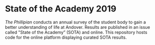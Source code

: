 # State of the Academy 2019

*The Phillipian* conducts an annual survey of the student body to gain a better understanding of life at Andover. Results are published in an issue called "State of the Academy” (SOTA) and online. This repository hosts code for the online platform displaying curated SOTA results.
